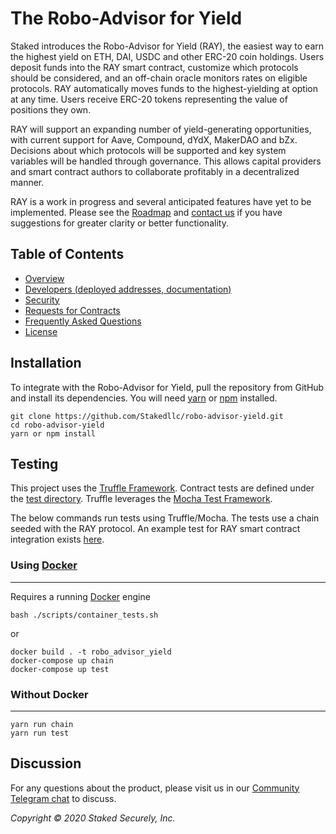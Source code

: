 # The Robo-Advisor for Yield

Staked introduces the Robo-Advisor for Yield (RAY), the easiest way to earn the highest yield on ETH, DAI, USDC and other ERC-20 coin holdings. Users deposit funds into the RAY smart contract, customize which protocols should be considered, and an off-chain oracle monitors rates on eligible protocols. RAY automatically moves funds to the highest-yielding at option at any time. Users receive ERC-20 tokens representing the value of positions they own.

RAY will support an expanding number of yield-generating opportunities, with current support for Aave, Compound, dYdX, MakerDAO and bZx. Decisions about which protocols will be supported and key system variables will be handled through governance. This allows capital providers and smart contract authors to collaborate profitably in a decentralized manner.

RAY is a work in progress and several anticipated features have yet to be implemented. Please see the [Roadmap](https://github.com/Stakedllc/robo-advisor-yield/wiki#roadmap) and [contact us](https://t.me/staked_official) if you have suggestions for greater clarity or better functionality.

## Table of Contents

- [Overview](https://github.com/Stakedllc/robo-advisor-yield/wiki)
- [Developers (deployed addresses, documentation)](https://staked.gitbook.io/staked/ray/smart-contract-integration)
- [Security](https://github.com/Stakedllc/robo-advisor-yield/wiki/Security)
- [Requests for Contracts](https://github.com/Stakedllc/robo-advisor-yield/wiki/Requests-for-Contracts)
- [Frequently Asked Questions](https://staked.zendesk.com/hc/en-us/sections/360006555872-Robo-Advisor-for-Yield-FAQs)
- [License](https://github.com/Stakedllc/robo-advisor-yield/blob/master/LICENSE)

## Installation
To integrate with the Robo-Advisor for Yield, pull the repository from GitHub and install its dependencies. You will need [yarn](https://yarnpkg.com/en/) or [npm](https://docs.npmjs.com/cli/install) installed.

``` 
git clone https://github.com/Stakedllc/robo-advisor-yield.git
cd robo-advisor-yield
yarn or npm install 
```

## Testing
This project uses the [Truffle Framework](https://www.trufflesuite.com/). Contract tests are defined under the [test directory](https://github.com/Stakedllc/robo-advisor-yield/tree/master/test). Truffle leverages the [Mocha Test Framework](https://mochajs.org/). 

The below commands run tests using Truffle/Mocha. The tests use a chain seeded with the RAY protocol. An example test for RAY smart contract integration exists [here](https://github.com/Stakedllc/robo-advisor-yield/blob/master/test/testIntegration.js).

### Using [Docker](https://www.docker.com/)
------------------------------------------------------

Requires a running [Docker](https://www.docker.com/) engine

```
bash ./scripts/container_tests.sh
```
or
```
docker build . -t robo_advisor_yield
docker-compose up chain
docker-compose up test
```

### Without Docker
------------------------------------------------------

```
yarn run chain
yarn run test
```

## Discussion
For any questions about the product, please visit us in our [Community Telegram chat](https://t.me/staked_official) to discuss.

_Copyright © 2020 Staked Securely, Inc._
